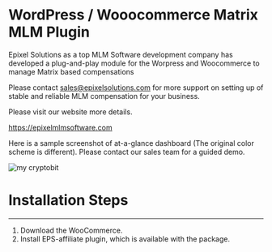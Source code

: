 # WordPress / Wooocommerce Matrix MLM Plugin

Epixel Solutions as a top MLM Software development company has developed a plug-and-play module for the Worpress and Woocommerce to manage Matrix based compensations

Please contact sales@epixelsolutions.com for more support on setting up of stable and reliable MLM compensation for your business.

Please visit our website more details. 

https://epixelmlmsoftware.com

Here is a sample screenshot of at-a-glance dashboard (The original color scheme is different). Please contact our sales team for a guided demo.


![my cryptobit](https://user-images.githubusercontent.com/39325046/40112023-4e09c898-5922-11e8-8d58-b629efe4d26e.png)

# Installation Steps
----

1. Download the WooCommerce.
2. Install EPS-affiliate plugin, which is available with the package.



